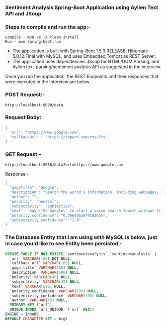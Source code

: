 ### Sentiment Analysis Spring-Boot Application using Aylien Text API and JSoup

### Steps to compile and run the app:-
    Compile - mvn -e -X clean install
    Run - mvn spring-boot:run

- The application is built with Spring-Boot 1.5.9.RELEASE, Hibernate 5.0.12.Final with MySQL, and uses Embedded Tomcat as REST Server.
- The application uses dependencies JSoup for HTML/DOM Parsing, and Aylien text-parsing/sentiment analysis API as suggested in the interview.

Once you run the application, the REST Endpoints and their responses that were executed in the Interview are below -

### POST Request:- 
`http://localhost:8080/data`

### Request Body:
```java
{
  "url": "https://www.google.com",
  "callbackUrl" : "https://inpwrd.com/results"
}
```

### GET Request:-
`http://localhost:8080/data?url=https://www.google.com`

Response:-
```java
{
  "pageTitle": "Google",
  "description": "Search the world's information, including webpages, images, videos and more. Google has many special features to help you find exactly what you're looking for.",
  "author": "",
  "polarity": "neutral",
  "subjectivity": "subjective",
  "text": "Say \"Ok Google\" to start a voice search.Search without lifting a finger. When you say \"Ok Google,\" Chrome will search for what you say next.",
  "polarity_confidence": "0.7664952874183655",
  "subjectivity_confidence": "1.0"
}
```

### The Database Entity that I am using with MySQL is below, just in case you'd like to see Entity been persisted -

```sql
CREATE TABLE IF NOT EXISTS `sentimentanalysis`.`sentimentanalysis` (
  `url` VARCHAR(100) NOT NULL,
  `callback_url` VARCHAR(100) NULL,
  `page_title` VARCHAR(100) NULL,
  `description` VARCHAR(500) NULL,
  `polarity` VARCHAR(45) NULL,
  `subjectivity` VARCHAR(45) NULL,
  `text` VARCHAR(500) NULL,
  `polarity_confidence` VARCHAR(100) NULL,
  `subjectivity_confidence` VARCHAR(100) NULL,
  `author` VARCHAR(45) NULL,
  PRIMARY KEY (`url`),
  UNIQUE INDEX `url_UNIQUE` (`url` ASC))
ENGINE = InnoDB
DEFAULT CHARACTER SET = big5
```